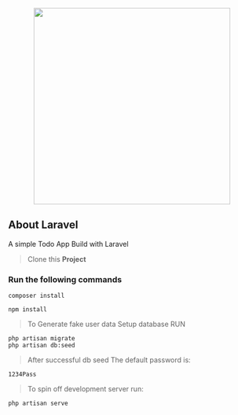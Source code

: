 <p align="center"><a href="https://laravel.com" target="_blank"><img src="https://raw.githubusercontent.com/laravel/art/master/logo-lockup/5%20SVG/2%20CMYK/1%20Full%20Color/laravel-logolockup-cmyk-red.svg" width="400"></a></p>



## About Laravel

A simple Todo App Build with Laravel

> Clone this **Project**


### Run the following commands
```
composer install
```

```
npm install
```

> To Generate fake user data
> Setup database
> RUN
```
php artisan migrate
php artisan db:seed
```

> After successful db seed
> The default password is:
```
1234Pass
```

> To spin off development server run:
```
php artisan serve
```


